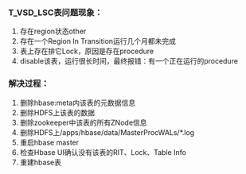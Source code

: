 ### T_VSD_LSC表问题现象：

1. 存在region状态other
2. 存在一个Region In Transition运行几个月都未完成
3. 表上存在排它Lock，原因是存在procedure
4. disable该表，运行很长时间，最终报错：有一个正在运行的procedure



### 解决过程：

1. 删除hbase:meta内该表的元数据信息
2. 删除HDFS上该表的数据
3. 删除zookeeper中该表的所有ZNode信息
4. 删除HDFS上/apps/hbase/data/MasterProcWALs/*.log
5. 重启hbase master
6. 检查Hbase UI确认没有该表的RIT、Lock、Table Info
7. 重建hbase表